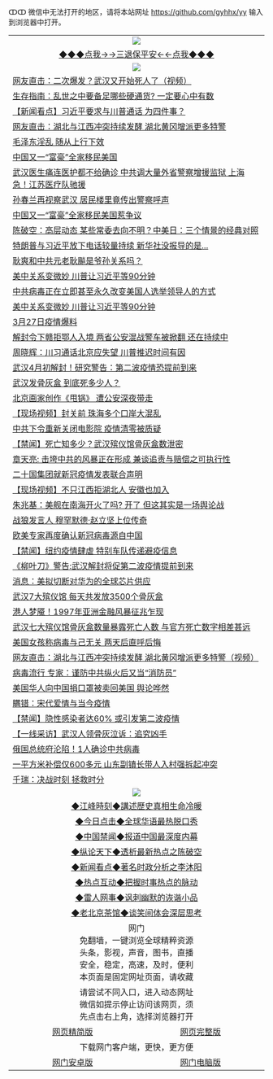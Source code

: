 ↀↀ 微信中无法打开的地区，请将本站网址 https://github.com/gyhhx/yy 输入到浏览器中打开。 

 <table>
  <tr>
    <td colspan="2" align=center><img src="https://github.com/gyhhx/image-upload/blob/master/3t%20(1).jpg"></td>
 </tr>
 <tr><td colspan="2" align="center"><a href="https://xfine.casa/oo.aspx?name=ogQuit&key=exgxucyqmkwgvwch&from=yy">◆◆◆点我→→三退保平安←←点我◆◆◆</a></td></tr>
  <tr>
    <td colspan="2" align=center><img src="https://cdn.jsdelivr.net/gh/gyoupiodf/im1/%E7%BD%91%E9%97%A8%E6%96%B0%E9%97%BB1.jpg"></td>
 </tr>
<tr><td colspan="2" align="left"><a href="https://xfine.casa/oo.aspx?name=c1149391&key=exgxucyqmkwgvwch&from=yy">网友直击：二次爆发？武汉又开始死人了（视频）</a></td></tr>
<tr><td colspan="2" align="left"><a href="https://xfine.casa/oo.aspx?name=c1149472&key=exgxucyqmkwgvwch&from=yy">生存指南：乱世之中要备足哪些硬通货? 一定要心中有数</a></td></tr>
<tr><td colspan="2" align="left"><a href="https://xfine.casa/oo.aspx?name=c1149444&key=exgxucyqmkwgvwch&from=yy">【新闻看点】习近平要求与川普通话 为四件事？</a></td></tr>
<tr><td colspan="2" align="left"><a href="https://xfine.casa/oo.aspx?name=c1149439&key=exgxucyqmkwgvwch&from=yy">网友直击：湖北与江西冲突持续发酵 湖北黄冈增派更多特警</a></td></tr>
<tr><td colspan="2" align="left"><a href="https://xfine.casa/oo.aspx?name=c1149471&key=exgxucyqmkwgvwch&from=yy">毛泽东淫乱  随从上行下效</a></td></tr>
<tr><td colspan="2" align="left"><a href="https://xfine.casa/oo.aspx?name=c1149373&key=exgxucyqmkwgvwch&from=yy">中国又一“富豪”全家移民美国</a></td></tr>
<tr><td colspan="2" align="left"><a href="https://xfine.casa/oo.aspx?name=c1149360&key=exgxucyqmkwgvwch&from=yy">武汉医生痛连医护都不给确诊 中共调大量外省警察增援监狱 上海急！江苏医疗队驰援</a></td></tr>
<tr><td colspan="2" align="left"><a href="https://xfine.casa/oo.aspx?name=c1149477&key=exgxucyqmkwgvwch&from=yy">孙春兰再视察武汉 居民楼里竟传出警察呼声</a></td></tr>
<tr><td colspan="2" align="left"><a href="https://xfine.casa/oo.aspx?name=c1149410&key=exgxucyqmkwgvwch&from=yy">中国又一“富豪”全家移民美国惹争议</a></td></tr>
<tr><td colspan="2" align="left"><a href="https://xfine.casa/oo.aspx?name=c1149450&key=exgxucyqmkwgvwch&from=yy">陈破空：高层动态 某些常委去向不明？中美日：三个情景的经典对照</a></td></tr>
<tr><td colspan="2" align="left"><a href="https://xfine.casa/oo.aspx?name=c1149430&key=exgxucyqmkwgvwch&from=yy">特朗普与习近平放下电话较量持续 新华社没报导的是...</a></td></tr>
<tr><td colspan="2" align="left"><a href="https://xfine.casa/oo.aspx?name=c1149437&key=exgxucyqmkwgvwch&from=yy">耿爽和中共元老耿飈是爷孙关系吗？</a></td></tr>
<tr><td colspan="2" align="left"><a href="https://xfine.casa/oo.aspx?name=c1149389&key=exgxucyqmkwgvwch&from=yy">美中关系变微妙 川普让习近平等90分钟</a></td></tr>
<tr><td colspan="2" align="left"><a href="https://xfine.casa/oo.aspx?name=c1149412&key=exgxucyqmkwgvwch&from=yy">中共病毒正在立即甚至永久改变美国人选举领导人的方式</a></td></tr>
<tr><td colspan="2" align="left"><a href="https://xfine.casa/oo.aspx?name=c1149408&key=exgxucyqmkwgvwch&from=yy">美中关系变微妙 川普让习近平等90分钟</a></td></tr>
<tr><td colspan="2" align="left"><a href="https://xfine.casa/oo.aspx?name=c1149447&key=exgxucyqmkwgvwch&from=yy">3月27日疫情爆料</a></td></tr>
<tr><td colspan="2" align="left"><a href="https://xfine.casa/oo.aspx?name=c1149434&key=exgxucyqmkwgvwch&from=yy">解封令下赣拒鄂人入境 两省公安混战警车被掀翻 还在持续中</a></td></tr>
<tr><td colspan="2" align="left"><a href="https://xfine.casa/oo.aspx?name=c1149445&key=exgxucyqmkwgvwch&from=yy">周晓辉：川习通话北京应失望 川普推迟时间有因</a></td></tr>
<tr><td colspan="2" align="left"><a href="https://xfine.casa/oo.aspx?name=c1149383&key=exgxucyqmkwgvwch&from=yy">武汉4月初解封！研究警告：第二波疫情恐提前到来</a></td></tr>
<tr><td colspan="2" align="left"><a href="https://xfine.casa/oo.aspx?name=c1149348&key=exgxucyqmkwgvwch&from=yy">武汉发骨灰盒 到底死多少人？</a></td></tr>
<tr><td colspan="2" align="left"><a href="https://xfine.casa/oo.aspx?name=c1149369&key=exgxucyqmkwgvwch&from=yy">北京画家创作《甩锅》 遭公安深夜带走</a></td></tr>
<tr><td colspan="2" align="left"><a href="https://xfine.casa/oo.aspx?name=c1149415&key=exgxucyqmkwgvwch&from=yy">【现场视频】封关前 珠海多个口岸大混乱</a></td></tr>
<tr><td colspan="2" align="left"><a href="https://xfine.casa/oo.aspx?name=c1149403&key=exgxucyqmkwgvwch&from=yy">中共下令重新关闭电影院 疫情清零被质疑</a></td></tr>
<tr><td colspan="2" align="left"><a href="https://xfine.casa/oo.aspx?name=c1149449&key=exgxucyqmkwgvwch&from=yy">【禁闻】死亡知多少？武汉殡仪馆骨灰盒数泄密</a></td></tr>
<tr><td colspan="2" align="left"><a href="https://xfine.casa/oo.aspx?name=c1149441&key=exgxucyqmkwgvwch&from=yy">章天亮: 击垮中共的风暴正在形成 兼谈追责与赔偿之可执行性</a></td></tr>
<tr><td colspan="2" align="left"><a href="https://xfine.casa/oo.aspx?name=c1149459&key=exgxucyqmkwgvwch&from=yy">二十国集团就新冠疫情发表联合声明</a></td></tr>
<tr><td colspan="2" align="left"><a href="https://xfine.casa/oo.aspx?name=c1149400&key=exgxucyqmkwgvwch&from=yy">【现场视频】不只江西拒湖北人 安徽也加入</a></td></tr>
<tr><td colspan="2" align="left"><a href="https://xfine.casa/oo.aspx?name=c1149393&key=exgxucyqmkwgvwch&from=yy">朱兆基：美舰在南海开火了吗? 开了 但这其实是一场舆论战</a></td></tr>
<tr><td colspan="2" align="left"><a href="https://xfine.casa/oo.aspx?name=c1149435&key=exgxucyqmkwgvwch&from=yy">战狼发言人  穆罕默德·赵立坚上位传奇</a></td></tr>
<tr><td colspan="2" align="left"><a href="https://xfine.casa/oo.aspx?name=c1149381&key=exgxucyqmkwgvwch&from=yy">欧美专家再度确认新冠病毒源自中国</a></td></tr>
<tr><td colspan="2" align="left"><a href="https://xfine.casa/oo.aspx?name=c1149446&key=exgxucyqmkwgvwch&from=yy">【禁闻】纽约疫情肆虐 特别车队传递避疫信息</a></td></tr>
<tr><td colspan="2" align="left"><a href="https://xfine.casa/oo.aspx?name=c1149448&key=exgxucyqmkwgvwch&from=yy">《柳叶刀》警告:武汉解封将促第二波疫情提前到来</a></td></tr>
<tr><td colspan="2" align="left"><a href="https://xfine.casa/oo.aspx?name=c1149370&key=exgxucyqmkwgvwch&from=yy">消息：美拟切断对华为的全球芯片供应</a></td></tr>
<tr><td colspan="2" align="left"><a href="https://xfine.casa/oo.aspx?name=c1149337&key=exgxucyqmkwgvwch&from=yy">武汉7大殡仪馆 每天共发放3500个骨灰盒</a></td></tr>
<tr><td colspan="2" align="left"><a href="https://xfine.casa/oo.aspx?name=c1149470&key=exgxucyqmkwgvwch&from=yy">港人梦魇！1997年亚洲金融风暴征兆乍现</a></td></tr>
<tr><td colspan="2" align="left"><a href="https://xfine.casa/oo.aspx?name=c1149429&key=exgxucyqmkwgvwch&from=yy">武汉七大殡仪馆骨灰盒数量暴露死亡人数 与官方死亡数字相差甚远</a></td></tr>
<tr><td colspan="2" align="left"><a href="https://xfine.casa/oo.aspx?name=c1149390&key=exgxucyqmkwgvwch&from=yy">美国女孩称病毒与己无关 两天后直呼后悔</a></td></tr>
<tr><td colspan="2" align="left"><a href="https://xfine.casa/oo.aspx?name=c1149419&key=exgxucyqmkwgvwch&from=yy">网友直击：湖北与江西冲突持续发酵 湖北黄冈增派更多特警（视频）</a></td></tr>
<tr><td colspan="2" align="left"><a href="https://xfine.casa/oo.aspx?name=c1149347&key=exgxucyqmkwgvwch&from=yy">病毒流行 专家：谨防中共纵火后又当“消防员”</a></td></tr>
<tr><td colspan="2" align="left"><a href="https://xfine.casa/oo.aspx?name=c1149416&key=exgxucyqmkwgvwch&from=yy">美国华人向中国捐口罩被卖回美国 舆论哗然</a></td></tr>
<tr><td colspan="2" align="left"><a href="https://xfine.casa/oo.aspx?name=c1149374&key=exgxucyqmkwgvwch&from=yy">瞒错：宋代爱情与当今疫情</a></td></tr>
<tr><td colspan="2" align="left"><a href="https://xfine.casa/oo.aspx?name=c1149480&key=exgxucyqmkwgvwch&from=yy">【禁闻】隐性感染者达60% 或引发第二波疫情</a></td></tr>
<tr><td colspan="2" align="left"><a href="https://xfine.casa/oo.aspx?name=c1149368&key=exgxucyqmkwgvwch&from=yy">【一线采访】武汉人领骨灰泣诉：追究凶手</a></td></tr>
<tr><td colspan="2" align="left"><a href="https://xfine.casa/oo.aspx?name=c1149457&key=exgxucyqmkwgvwch&from=yy">俄国总统府沦陷！1人确诊中共病毒</a></td></tr>
<tr><td colspan="2" align="left"><a href="https://xfine.casa/oo.aspx?name=c1149426&key=exgxucyqmkwgvwch&from=yy">一平方米补偿仅600多元 山东副镇长带人入村强拆起冲突</a></td></tr>
<tr><td colspan="2" align="left"><a href="https://xfine.casa/oo.aspx?name=c1149451&key=exgxucyqmkwgvwch&from=yy">千瑞：决战时刻  拯救时分</a></td></tr>
 <tr>
   <td colspan="2" align=center><img src="https://cdn.jsdelivr.net/gh/gyoupiodf/im1/jf-1.jpg"></td>
  </tr>
   <tr>
   <td colspan="2" align=center> 
<a href="https://xfine.casa/oo.aspx?name=c922850&key=exgxucyqmkwgvwch&from=yy&tag=9877">◆江峰時刻◆講述歷史真相生命冷暖</a><br/>
    </td>
  </tr>
   <tr>
   <td colspan="2" align=center> 
<a href="https://xfine.casa/oo.aspx?name=c816850&key=exgxucyqmkwgvwch&from=yy&tag=9877">◆今日点击◆全球华语最热脱口秀</a><br/>
    </td>
  </tr>
  <tr>
  <td colspan="2" align=center>
<a href="https://xfine.casa/oo.aspx?name=c816860&key=exgxucyqmkwgvwch&from=yy&tag=99733110">◆中国禁闻◆报道中国最深度内幕</a><br/>
   </tr>
  <tr>
     <td colspan="2" align=center>
<a href="https://xfine.casa/oo.aspx?name=c816855&key=exgxucyqmkwgvwch&from=yy&tag=997110">◆纵论天下◆透析最新热点之陈破空</a><br/>
   </tr>
   <tr>
      <td colspan="2" align=center>
<a href="https://xfine.casa/oo.aspx?name=c838308&key=exgxucyqmkwgvwch&from=yy&tag=9973110">◆新闻看点◆著名时政分析之李沐阳</a><br/>
   </tr>
   <tr>
     <td colspan="2" align=center>
<a href="https://xfine.casa/oo.aspx?name=c816852&key=exgxucyqmkwgvwch&from=yy&tag=9733110">◆热点互动◆把握时事热点的脉动</a><br/>
   </tr>
   <tr>
      <td colspan="2" align=center>
<a href="https://xfine.casa/oo.aspx?name=c816694&key=exgxucyqmkwgvwch&from=yy&tag=93310">◆雷人网事◆讽刺幽默的诙谐小品</a><br/>
   </tr>
   <tr>
    <td colspan="2" align=center>
<a href="https://xfine.casa/oo.aspx?name=c816650&key=exgxucyqmkwgvwch&from=yy&tag=9973110">◆老北京茶馆◆谈笑间体会深层思考</a><br/>
   </tr>
<tr>
    <td colspan="2" align="center">网门<br/>免翻墙，一键浏览全球精粹资源<br/>头条，影视，声音，图书，直播<br/>安全，稳定，高速，及时，便利<br/>本页面是固定网址页面，请收藏</td>
  <tr>
  <tr>
    <td colspan="2" align="center">请尝试不同入口，进入动态网址<br/>微信如提示停止访问该网页，须<br/>先点击右上角，选择浏览器打开</td>
  <tr>  
  <tr>
    <td align="center"><a href="https://gitcdn.xyz/repo/otiny/up/master/show002.htm">网页精简版</a></td>
    <td align="center"><a href="https://gitcdn.xyz/repo/otiny/up/master/show001.htm">网页完整版</a></td>
  </tr>
  <tr>
    <td colspan="2" align="center">下载网门客户端，更快，更方便</td>
  <tr>
  <tr>
    <td align="center"><a href="https://raw.githubusercontent.com/opipe/up/master/oGatea.apk">网门安卓版</a></td>
    <td align="center"><a href="https://raw.githubusercontent.com/opipe/up/master/oGate.zip">网门电脑版</a></td>
  </tr>

</table>
